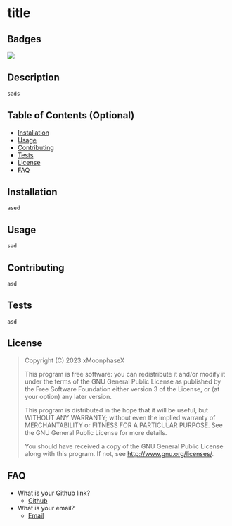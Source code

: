 
# title

## Badges
<img src='https://img.shields.io/static/v1?label=License&message=GNU+General+Public+License+v3.0&color=blueviolet'>

## Description

```
sads
```

## Table of Contents (Optional)

- [Installation](#installation)
- [Usage](#usage)
- [Contributing](#contributing)
- [Tests](#tests)
- [License](#license)
- [FAQ](#FAQ)

<a name="installation"></a>
## Installation

```
ased
```

<a name="usage"></a>
## Usage

```
sad
```

<a name="contributing"></a>
## Contributing

```
asd
```

<a name="tests"></a>
## Tests

```
asd
```

<a name="license"></a>
## License


> Copyright (C) 2023  xMoonphaseX
> 
> This program is free software: you can redistribute it and/or modify it under the terms of the GNU General Public License as published by the Free Software Foundation either version 3 of the License, or (at your option) any later version.
>
> This program is distributed in the hope that it will be useful, but WITHOUT ANY WARRANTY; without even the implied warranty of MERCHANTABILITY or FITNESS FOR A PARTICULAR PURPOSE.  See the GNU General Public License for more details.
>
> You should have received a copy of the GNU General Public License along with this program.  If not, see <http://www.gnu.org/licenses/>.    


<a name="FAQ"></a>
## FAQ

+ What is your Github link?
  * [Github](https://github.com/xMoonphasex)
+ What is your email?
  * [Email](mailto:email@gmail.com)
